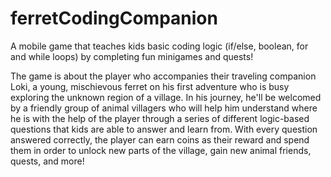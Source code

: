 # ferretCodingCompanion
A mobile game that teaches kids basic coding logic (if/else, boolean, for and while loops) by completing fun minigames and quests! 

The game is about the player who accompanies their traveling companion Loki, a young, mischievous ferret on his first adventure who is busy exploring the unknown region of a village. In his journey, he'll be welcomed by a friendly group of animal villagers who will help him understand where he is with the help of the player through a series of different logic-based questions that kids are able to answer and learn from. With every question answered correctly, the player can earn coins as their reward and spend them in order to unlock new parts of the village, gain new animal friends, quests, and more!
